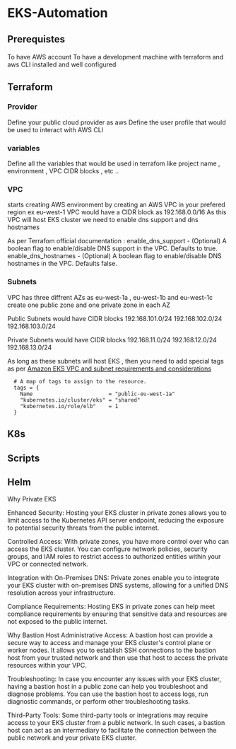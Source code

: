 # EKS-Automation

## Prerequistes 

####
To have AWS account
To have a development machine with terraform and  aws CLI installed and well configured
####

## Terraform

### Provider
Define your public cloud provider as aws
Define the user profile that would be used to interact with AWS CLI

### variables
Define all the variables that would be used in terrafom 
like project name , environment , VPC CIDR blocks , etc ..

### VPC 
starts creating AWS environment by creating an AWS VPC in your prefered region ex eu-west-1
VPC would have a CIDR block as 192.168.0.0/16
As this VPC will host EKS cluster we need to enable dns support and dns hostnames


As per Terrafom official documentation : 
enable_dns_support - (Optional) A boolean flag to enable/disable DNS support in the VPC. Defaults to true.
enable_dns_hostnames - (Optional) A boolean flag to enable/disable DNS hostnames in the VPC. Defaults false.

### Subnets
VPC has three diffrent AZs as eu-west-1a , eu-west-1b and eu-west-1c
create one public zone and one private zone in each AZ

Public Subnets would have CIDR blocks
192.168.101.0/24
192.168.102.0/24
192.168.103.0/24

Private Subnets would have CIDR blocks
192.168.11.0/24
192.168.12.0/24
192.168.13.0/24

As long as these subnets will host EKS , then you need to add special tags as per 
[Amazon EKS VPC and subnet requirements and considerations](https://docs.aws.amazon.com/eks/latest/userguide/network_reqs.html)

```
  # A map of tags to assign to the resource.
  tags = {
    Name                        = "public-eu-west-1a"
    "kubernetes.io/cluster/eks" = "shared"
    "kubernetes.io/role/elb"    = 1
  }

```


## K8s

## Scripts

## Helm

Why Private EKS 

Enhanced Security: Hosting your EKS cluster in private zones allows you to limit access to the Kubernetes API server endpoint, reducing the exposure to potential security threats from the public internet.

Controlled Access: With private zones, you have more control over who can access the EKS cluster. You can configure network policies, security groups, and IAM roles to restrict access to authorized entities within your VPC or connected network.

Integration with On-Premises DNS: Private zones enable you to integrate your EKS cluster with on-premises DNS systems, allowing for a unified DNS resolution across your infrastructure.

Compliance Requirements: Hosting EKS in private zones can help meet compliance requirements by ensuring that sensitive data and resources are not exposed to the public internet.


Why Bastion Host
Administrative Access: A bastion host can provide a secure way to access and manage your EKS cluster's control plane or worker nodes. It allows you to establish SSH connections to the bastion host from your trusted network and then use that host to access the private resources within your VPC.

Troubleshooting: In case you encounter any issues with your EKS cluster, having a bastion host in a public zone can help you troubleshoot and diagnose problems. You can use the bastion host to access logs, run diagnostic commands, or perform other troubleshooting tasks.

Third-Party Tools: Some third-party tools or integrations may require access to your EKS cluster from a public network. In such cases, a bastion host can act as an intermediary to facilitate the connection between the public network and your private EKS cluster.